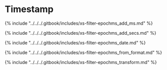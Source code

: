 # Timestamp

{% include "../../../.gitbook/includes/xs-filter-epochms_add_ms.md" %}

{% include "../../../.gitbook/includes/xs-filter-epochms_add_secs.md" %}

{% include "../../../.gitbook/includes/xs-filter-epochms_date.md" %}

{% include "../../../.gitbook/includes/xs-filter-epochms_from_format.md" %}

{% include "../../../.gitbook/includes/xs-filter-epochms_transform.md" %}


